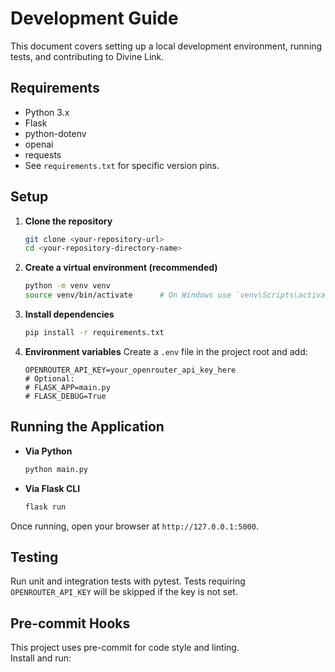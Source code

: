# Development Guide

This document covers setting up a local development environment, running tests, and contributing to Divine Link.

## Requirements

- Python 3.x
- Flask
- python-dotenv
- openai
- requests
- See `requirements.txt` for specific version pins.

## Setup

1. **Clone the repository**
   ```bash
   git clone <your-repository-url>
   cd <your-repository-directory-name>
   ```

2. **Create a virtual environment (recommended)**
   ```bash
   python -m venv venv
   source venv/bin/activate      # On Windows use `venv\Scripts\activate`
   ```

3. **Install dependencies**
   ```bash
   pip install -r requirements.txt
   ```

4. **Environment variables**
   Create a `.env` file in the project root and add:
   ```env
   OPENROUTER_API_KEY=your_openrouter_api_key_here
   # Optional:
   # FLASK_APP=main.py
   # FLASK_DEBUG=True
   ```

## Running the Application

- **Via Python**
  ```bash
  python main.py
  ```

- **Via Flask CLI**
  ```bash
  flask run
  ```

Once running, open your browser at `http://127.0.0.1:5000`.

## Testing

Run unit and integration tests with pytest. Tests requiring `OPENROUTER_API_KEY` will be skipped if the key is not set.

## Pre-commit Hooks

This project uses pre-commit for code style and linting.  
Install and run:
